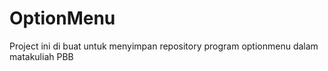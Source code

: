 # OptionMenu
Project ini di buat untuk menyimpan repository program optionmenu dalam matakuliah PBB
